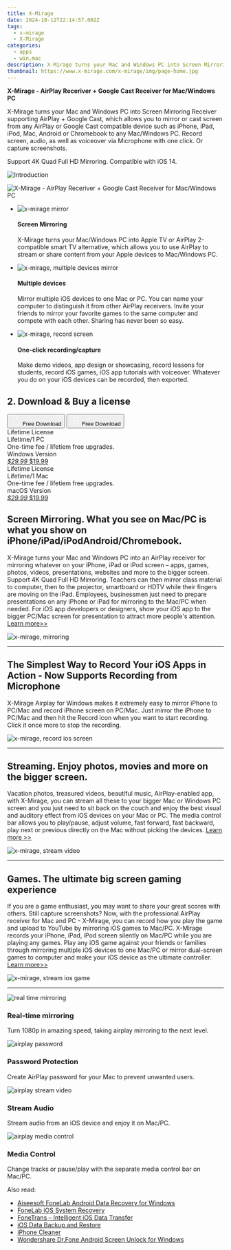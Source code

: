 ```yaml
---
title: X-Mirage
date: 2024-10-12T22:14:57.002Z
tags: 
  - x-mirage
  - X-Mirage
categories: 
  - apps
  - win,mac
description: X-Mirage turns your Mac and Windows PC into Screen Mirroring Receiver supporting AirPlay + Google Cast, which allows you to mirror or cast screen from any AirPlay or Google Cast compatible device such as iPhone, iPad, iPod, Mac, Android or Chromebook to any Mac/Windows PC. Record screen, audio, as well as voiceover via Microphone with one click. Or capture screenshots. 
thumbnail: https://www.x-mirage.com/x-mirage/img/page-home.jpg
---
```


**X-Mirage - AirPlay Receriver + Google Cast Receiver for Mac/Windows PC**

X-Mirage turns your Mac and Windows PC into Screen Mirroring Receiver supporting AirPlay + Google Cast, which allows you to mirror or cast screen from any AirPlay or Google Cast compatible device such as iPhone, iPad, iPod, Mac, Android or Chromebook to any Mac/Windows PC. Record screen, audio, as well as voiceover via Microphone with one click. Or capture screenshots. 

Support 4K Quad Full HD Mirroring. Compatible with iOS 14.

![Introduction](https://www.x-mirage.com/x-mirage/img/page-home.jpg)

![X-Mirage - AirPlay Receriver + Google Cast Receiver for Mac/Windows PC](https://www.x-mirage.com/img/xmirage-pc2.png)

-   ![x-mirage mirror](https://www.x-mirage.com/x-mirage//img/mirage-home01.png)
    
    #### Screen Mirroring
    
    X-Mirage turns your Mac/Windows PC into Apple TV or AirPlay 2-compatible smart TV alternative, which allows you to use AirPlay to stream or share content from your Apple devices to Mac/Windows PC.
    
-   ![x-mirage, multiple devices mirror](https://www.x-mirage.com/x-mirage//img/mirage-home02.png)
    
    #### Multiple devices
    
    Mirror multiple iOS devices to one Mac or PC. You can name your computer to distinguish it from other AirPlay receivers. Invite your friends to mirror your favorite games to the same computer and compete with each other. Sharing has never been so easy.
    
-   ![x-mirage, record screen](https://www.x-mirage.com/x-mirage//img/mirage-home03.png)
    
    #### One-click recording/capture
    
    Make demo videos, app design or showcasing, record lessons for students, record iOS games, iOS app tutorials with voiceover. Whatever you do on your iOS devices can be recorded, then exported.
    
    
## 2. Download & Buy a license

<div class="mx-auto flex items-center justify-center space-x-4">
  <button 
  onclick="javascript:window.open('https://secure.2checkout.com/order/checkout.php?PRODS=34662771&AFFILIATE=108875&QTY=1&CART=1&CARD=1', '_blank');
    window.open('https://x-mirage.com/download/x-mirage.dmg', '_blank');void(0);"
  class="flex flex-row font-bold rounded-lg text-lg w-48 h-16 bg-[#FF8014] text-[#ffffff] items-center justify-center p-2">
    <svg width="24px" height="24px" viewBox="0 0 24 24" xmlns="http://www.w3.org/2000/svg" color="#ffffff" fill="none" stroke="currentColor" stroke-width="3" stroke-linecap="round" stroke-linejoin="round"><path d="M16 2C16.3632 4.17921 14.0879 5.83084 12.8158 6.57142C12.4406 6.78988 12.0172 6.5117 12.0819 6.08234C12.2993 4.63878 13.0941 2.00008 16 2Z" stroke="#f8f7f7" stroke-width="1.5"></path><path d="M9 6.5C9.89676 6.5 10.6905 6.69941 11.2945 6.92013C12.0563 7.19855 12.9437 7.19854 13.7055 6.92012C14.3094 6.6994 15.1032 6.5 15.9999 6.5C17.0852 6.5 18.4649 7.08889 19.4999 8.26666C16 11 17 15.5 20.269 16.6916C19.2253 19.5592 17.2413 21.5 15.4999 21.5C13.9999 21.5 14 20.8 12.5 20.8C11 20.8 11 21.5 9.5 21.5C7 21.5 4 17.5 4 12.5C4 8.5 7 6.5 9 6.5Z" stroke="#f8f7f7" stroke-width="1.5"></path></svg>    
    <span class="font-medium mx-auto">Free Download</span>  
  </button>
  <button 
  onclick="javascript:window.open('https://secure.2checkout.com/order/checkout.php?PRODS=34663377&AFFILIATE=108875&QTY=1&CART=1&CARD=1', '_blank');
    window.open('https://x-mirage.com/download/x-mirage-inst.exe', '_blank');void(0);"
  class="flex flex-row font-bold rounded-lg text-lg w-48 h-16 bg-[#FF8014] text-[#ffffff] items-center justify-center p-2">
    <svg width="24px" height="24px" viewBox="0 0 24 24" xmlns="http://www.w3.org/2000/svg" color="#ffffff" fill="none" stroke="currentColor" stroke-width="3" stroke-linecap="round" stroke-linejoin="round"><path d="M4 16.9865V7.01353C4 6.71792 4.21531 6.46636 4.50737 6.42072L19.3074 4.10822C19.6713 4.05137 20 4.33273 20 4.70103V19.299C20 19.6673 19.6713 19.9486 19.3074 19.8918L4.50737 17.5793C4.21531 17.5336 4 17.2821 4 16.9865Z" stroke="#f8f7f7" stroke-width="1.5"></path><path d="M4 12H20" stroke="#f8f7f7" stroke-width="1.5"></path><path d="M10.5 5.5V18.5" stroke="#f8f7f7" stroke-width="1.5"></path></svg>
    <span class="font-medium mx-auto">Free Download</span>  
  </button>
</div>    

<div class="mx-auto flex items-center justify-center">
  <div class="m-8 grid grid-cols-1 gap-6 xl:grid-cols-2">
    <div class="flex w-full flex-col rounded-2xl bg-[#ffffff] text-[#374151] shadow-xl xl:w-96">
      <div class="flex h-full flex-col p-8">
        <div class="pb-6 text-3xl font-bold">Lifetime License</div>
        <div class="pb-12 text-lg">
          Lifetime/1 PC
          <div class="text-xs">One-time fee / lifetiem free upgrades.</div>
          <div class="text-xs">Windows Version</div>
        </div>
        <div class="flex flex-col gap-3 text-base"></div>
        <div class="flex flex-grow"></div>
        <div class="flex pt-10">
          <a href="https://secure.2checkout.com/order/checkout.php?PRODS=34663377&AFFILIATE=108875&QTY=1&CART=1&CARD=1" class="w-full transform cursor-pointer rounded-lg bg-[#7e22ce] p-3 text-center text-xl font-bold !text-[#ffffff] !no-underline transition-transform hover:bg-purple-800 active:scale-95"> 
           <em class="text-base line-through !text-[#c5c5c5]">$29.99</em>
            $19.99
          </a>
        </div>
      </div>
    </div>
    <div class="flex w-full flex-col rounded-2xl bg-[#ffffff] text-[#374151] shadow-xl xl:w-96">
      <div class="flex h-full flex-col p-8">
        <div class="pb-6 text-3xl font-bold">Lifetime License</div>
        <div class="pb-12 text-lg">
          Lifetime/1 Mac
          <div class="text-xs">One-time fee / lifetiem free upgrades.</div>
          <div class="text-xs">macOS Version</div>
        </div>
        <div class="flex flex-col gap-3 text-base"></div>
        <div class="flex flex-grow"></div>
        <div class="flex pt-10">
          <a href="https://secure.2checkout.com/order/checkout.php?PRODS=34662771&AFFILIATE=108875&QTY=1&CART=1&CARD=1" class="w-full transform cursor-pointer rounded-lg bg-[#7e22ce] p-3 text-center text-xl font-bold !text-[#ffffff] !no-underline transition-transform hover:bg-purple-800 active:scale-95">
           <em class="text-base line-through !text-[#c5c5c5]">$29.99</em>
            $19.99
          </a>
        </div>
      </div>
    </div>   
  </div>
</div>

## Screen Mirroring. What you see on Mac/PC is what you show on iPhone/iPad/iPodAndroid/Chromebook.

X-Mirage turns your Mac and Windows PC into an AirPlay receiver for mirroring whatever on your iPhone, iPad or iPod screen – apps, games, photos, videos, presentations, websites and more to the bigger screen. Support 4K Quad Full HD Mirroring. Teachers can then mirror class material to computer, then to the projector, smartboard or HDTV while their fingers are moving on the iPad. Employees, businessmen just need to prepare presentations on any iPhone or iPad for mirroring to the Mac/PC when needed. For iOS app developers or designers, show your iOS app to the bigger PC/Mac screen for presentation to attract more people's attention. [Learn more>>](https://www.x-mirage.com/x-mirage//record-ipad-screen.html)

![x-mirage, mirroring](https://www.x-mirage.com/x-mirage//img/mirror1.jpg)

___

## The Simplest Way to Record Your iOS Apps in Action - Now Supports Recording from Microphone

X-Mirage Airplay for Windows makes it extremely easy to mirror iPhone to PC/Mac and record iPhone screen on PC/Mac. Just mirror the iPhone to PC/Mac and then hit the Record icon when you want to start recording. Click it once more to stop the recording.

![x-mirage, record ios screen](https://www.x-mirage.com/x-mirage//img/record-ios-app.jpg)

___

## Streaming. Enjoy photos, movies and more on the bigger screen.

Vacation photos, treasured videos, beautiful music, AirPlay-enabled app, with X-Mirage, you can stream all these to your bigger Mac or Windows PC screen and you just need to sit back on the couch and enjoy the best visual and auditory effect from iOS devices on your Mac or PC. The media control bar allows you to play/pause, adjust volume, fast forward, fast backward, play next or previous directly on the Mac without picking the devices. [Learn more >>](https://www.x-mirage.com/x-mirage//record-iphone-screen.html)

![x-mirage, stream video](https://www.x-mirage.com/x-mirage//img/movie2.png)

___

## Games. The ultimate big screen gaming experience

If you are a game enthusiast, you may want to share your great scores with others. Still capture screenshots? Now, with the professional AirPlay receiver for Mac and PC - X-Mirage, you can record how you play the game and upload to YouTube by mirroring iOS games to Mac/PC. X-Mirage records your iPhone, iPad, iPod screen silently on Mac/PC while you are playing any games. Play any iOS game against your friends or families through mirroring multiple iOS devices to one Mac/PC or mirror dual-screen games to computer and make your iOS device as the ultimate controller. [Learn more>>](https://www.x-mirage.com/x-mirage//record-ios-game.html)

![x-mirage, stream ios game](https://www.x-mirage.com/x-mirage//img/bike3.png)

___

![real time mirroring](https://www.x-mirage.com/x-mirage//img/realtime.jpg)

### Real-time mirroring

Turn 1080p in amazing speed, taking airplay mirroring to the next level.

![airplay password](https://www.x-mirage.com/x-mirage//img/password-protect.jpg)

### Password Protection

Create AirPlay password for your Mac to prevent unwanted users.

![airplay stream video](https://www.x-mirage.com/x-mirage//img/stream-audio.jpg)

### Stream Audio

Stream audio from an iOS device and enjoy it on Mac/PC.

![airplay media control](https://www.x-mirage.com/x-mirage//img/media-control.jpg)

### Media Control

Change tracks or pause/play with the separate media control bar on Mac/PC.

<ins class="adsbygoogle"
      style="display:block"
      data-ad-client="ca-pub-7571918770474297"
      data-ad-slot="8358498916"
      data-ad-format="auto"
      data-full-width-responsive="true"></ins>
    

<span class="atpl-alsoreadstyle">Also read:</span>
<div><ul>
<li><a href="https://tools.techidaily.com/aiseesoft-android-data-recovery-for-win/"><u>Aiseesoft FoneLab Android Data Recovery for Windows</u></a></li>
<li><a href="https://tools.techidaily.com/aiseesoft/ios-system-recovery/"><u>FoneLab iOS System Recovery</u></a></li>
<li><a href="https://tools.techidaily.com/aiseesoft/ios-transfer/"><u>FoneTrans – Intelligent iOS Data Transfer</u></a></li>
<li><a href="https://tools.techidaily.com/aiseesoft/ios-data-backup-and-restore/"><u>iOS Data Backup and Restore</u></a></li>
<li><a href="https://tools.techidaily.com/aiseesoft/iphone-cleaner/"><u>iPhone Cleaner</u></a></li>
<li><a href="https://tools.techidaily.com/wondershare-dr-fone-unlock-android-screen-for-win/"><u>Wondershare Dr.Fone Android Screen Unlock for Windows</u></a></li>
</ul></div>

